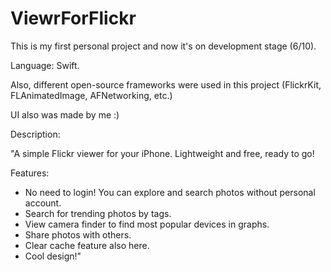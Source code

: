 # ViewrForFlickr

This is my first personal project and now it's on development stage (6/10).

Language: Swift.

Also, different open-source frameworks were used in this project (FlickrKit, FLAnimatedImage, AFNetworking, etc.)

UI also was made by me :)


Description:

"A simple Flickr viewer for your iPhone.
Lightweight and free, ready to go!

Features:
- No need to login! You can explore and search photos without personal account. 
- Search for trending photos by tags. 
- View camera finder to find most popular devices in graphs. 
- Share photos with others. 
- Clear cache feature also here. 
- Cool design!"
